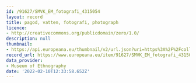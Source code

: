 ```yaml
---
id: /91627/SMVK_EM_fotografi_4315054
layout: record
title: pagod, vatten, fotografi, photograph
licence:
- http://creativecommons.org/publicdomain/zero/1.0/
description: null
thumbnail:
- https://api.europeana.eu/thumbnail/v2/url.json?uri=https%3A%2F%2Fcollections.smvk.se%2Fcarlotta-em%2Fweb%2Fimage%2Fzoom%2F25111788%2F0964.a.1206.jpg&type=IMAGE
record_url: https://www.europeana.eu/item/91627/SMVK_EM_fotografi_4315054?utm_source=api&utm_medium=api&utm_campaign=rvKVUnBrg
data_provider:
- Museum of Ethnography
date: '2022-02-10T12:33:58.652Z'
---
```


